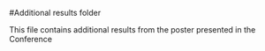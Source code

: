 #Additional results folder

This file contains additional results from the poster presented in the Conference
